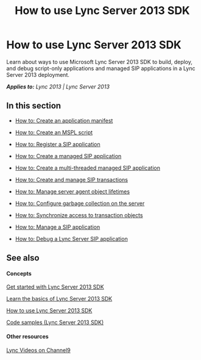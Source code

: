 ﻿---
title: How to use Lync Server 2013 SDK
TOCTitle: How to use Lync Server 2013 SDK
ms:assetid: c031b026-6489-4aa7-acc2-e7b63f4b7b88
ms:mtpsurl: https://msdn.microsoft.com/en-us/library/Dn439079(v=office.15)
ms:contentKeyID: 57096235
ms.date: 07/24/2014
mtps_version: v=office.15
---

# How to use Lync Server 2013 SDK

Learn about ways to use Microsoft Lync Server 2013 SDK to build, deploy, and debug script-only applications and managed SIP applications in a Lync Server 2013 deployment.


_**Applies to:** Lync 2013 | Lync Server 2013_

## In this section

  - [How to: Create an application manifest](how-to-create-an-application-manifest.md)

  - [How to: Create an MSPL script](how-to-create-an-mspl-script.md)

  - [How to: Register a SIP application](how-to-register-a-sip-application.md)

  - [How to: Create a managed SIP application](how-to-create-a-managed-sip-application.md)

  - [How to: Create a multi-threaded managed SIP application](how-to-create-a-multi-threaded-managed-sip-application.md)

  - [How to: Create and manage SIP transactions](how-to-create-and-manage-sip-transactions.md)

  - [How to: Manage server agent object lifetimes](how-to-manage-server-agent-object-lifetimes.md)

  - [How to: Configure garbage collection on the server](how-to-configure-garbage-collection-on-the-server.md)

  - [How to: Synchronize access to transaction objects](how-to-synchronize-access-to-transaction-objects.md)

  - [How to: Manage a SIP application](how-to-manage-a-sip-application.md)

  - [How to: Debug a Lync Server SIP application](how-to-debug-a-lync-server-sip-application.md)

## See also

#### Concepts

[Get started with Lync Server 2013 SDK](get-started-with-lync-server-2013-sdk.md)

[Learn the basics of Lync Server 2013 SDK](learn-the-basics-of-lync-server-2013-sdk.md)

[How to use Lync Server 2013 SDK](how-to-use-lync-server-2013-sdk.md)

[Code samples (Lync Server 2013 SDK)](code-samples-lync-server-2013-sdk.md)

#### Other resources

[Lync Videos on Channel9](http://channel9.msdn.com/tags/lync)

